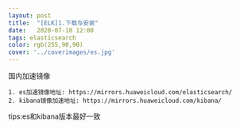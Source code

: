 ```yaml
---
layout: post
title:  "[ELK]1.下载与安装"
date:   2020-07-18 12:00
tags: elasticsearch
color: rgb(255,90,90)
cover: '../coverimages/es.jpg'
---
```



国内加速镜像


	1. es加速镜像地址: https://mirrors.huaweicloud.com/elasticsearch/ 
	2. kibana镜像加速地址: https://mirrors.huaweicloud.com/kibana/
tips:es和kibana版本最好一致